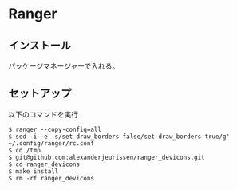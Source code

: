 # Ranger

## インストール
パッケージマネージャーで入れる。

## セットアップ
以下のコマンドを実行

```
$ ranger --copy-config=all
$ sed -i -e 's/set draw_borders false/set draw_borders true/g' ~/.config/ranger/rc.conf 
$ cd /tmp
$ git@github.com:alexanderjeurissen/ranger_devicons.git
$ cd ranger_devicons
$ make install
$ rm -rf ranger_devicons
```
